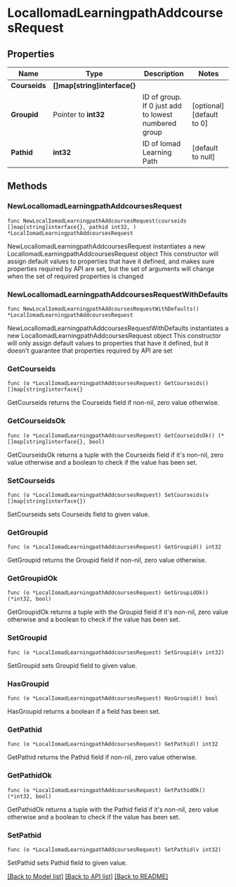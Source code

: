 # LocalIomadLearningpathAddcoursesRequest

## Properties

Name | Type | Description | Notes
------------ | ------------- | ------------- | -------------
**Courseids** | **[]map[string]interface{}** |  | 
**Groupid** | Pointer to **int32** | ID of group. If 0 just add to lowest numbered group | [optional] [default to 0]
**Pathid** | **int32** | ID of Iomad Learning Path | [default to null]

## Methods

### NewLocalIomadLearningpathAddcoursesRequest

`func NewLocalIomadLearningpathAddcoursesRequest(courseids []map[string]interface{}, pathid int32, ) *LocalIomadLearningpathAddcoursesRequest`

NewLocalIomadLearningpathAddcoursesRequest instantiates a new LocalIomadLearningpathAddcoursesRequest object
This constructor will assign default values to properties that have it defined,
and makes sure properties required by API are set, but the set of arguments
will change when the set of required properties is changed

### NewLocalIomadLearningpathAddcoursesRequestWithDefaults

`func NewLocalIomadLearningpathAddcoursesRequestWithDefaults() *LocalIomadLearningpathAddcoursesRequest`

NewLocalIomadLearningpathAddcoursesRequestWithDefaults instantiates a new LocalIomadLearningpathAddcoursesRequest object
This constructor will only assign default values to properties that have it defined,
but it doesn't guarantee that properties required by API are set

### GetCourseids

`func (o *LocalIomadLearningpathAddcoursesRequest) GetCourseids() []map[string]interface{}`

GetCourseids returns the Courseids field if non-nil, zero value otherwise.

### GetCourseidsOk

`func (o *LocalIomadLearningpathAddcoursesRequest) GetCourseidsOk() (*[]map[string]interface{}, bool)`

GetCourseidsOk returns a tuple with the Courseids field if it's non-nil, zero value otherwise
and a boolean to check if the value has been set.

### SetCourseids

`func (o *LocalIomadLearningpathAddcoursesRequest) SetCourseids(v []map[string]interface{})`

SetCourseids sets Courseids field to given value.


### GetGroupid

`func (o *LocalIomadLearningpathAddcoursesRequest) GetGroupid() int32`

GetGroupid returns the Groupid field if non-nil, zero value otherwise.

### GetGroupidOk

`func (o *LocalIomadLearningpathAddcoursesRequest) GetGroupidOk() (*int32, bool)`

GetGroupidOk returns a tuple with the Groupid field if it's non-nil, zero value otherwise
and a boolean to check if the value has been set.

### SetGroupid

`func (o *LocalIomadLearningpathAddcoursesRequest) SetGroupid(v int32)`

SetGroupid sets Groupid field to given value.

### HasGroupid

`func (o *LocalIomadLearningpathAddcoursesRequest) HasGroupid() bool`

HasGroupid returns a boolean if a field has been set.

### GetPathid

`func (o *LocalIomadLearningpathAddcoursesRequest) GetPathid() int32`

GetPathid returns the Pathid field if non-nil, zero value otherwise.

### GetPathidOk

`func (o *LocalIomadLearningpathAddcoursesRequest) GetPathidOk() (*int32, bool)`

GetPathidOk returns a tuple with the Pathid field if it's non-nil, zero value otherwise
and a boolean to check if the value has been set.

### SetPathid

`func (o *LocalIomadLearningpathAddcoursesRequest) SetPathid(v int32)`

SetPathid sets Pathid field to given value.



[[Back to Model list]](../README.md#documentation-for-models) [[Back to API list]](../README.md#documentation-for-api-endpoints) [[Back to README]](../README.md)


